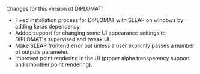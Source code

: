 Changes for this version of DIPLOMAT:
 - Fixed installation process for DIPLOMAT with SLEAP on windows by adding keras dependency.
 - Added support for changing some UI appearance settings to DIPLOMAT's supervised and tweak UI.
 - Make SLEAP frontend error out unless a user explicitly passes a number of outputs parameter.
 - Improved point rendering in the UI (proper alpha transparency support and smoother point rendering).